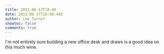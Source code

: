 ```yaml
---
title: 2011-06-17T18-48
date: 2011-06-17T18:48:44Z
author: Lee Turner
showtoc: false
comments: true
---
```


I'm not entirely sure building a new office desk and draws is a good idea on this much wine.

